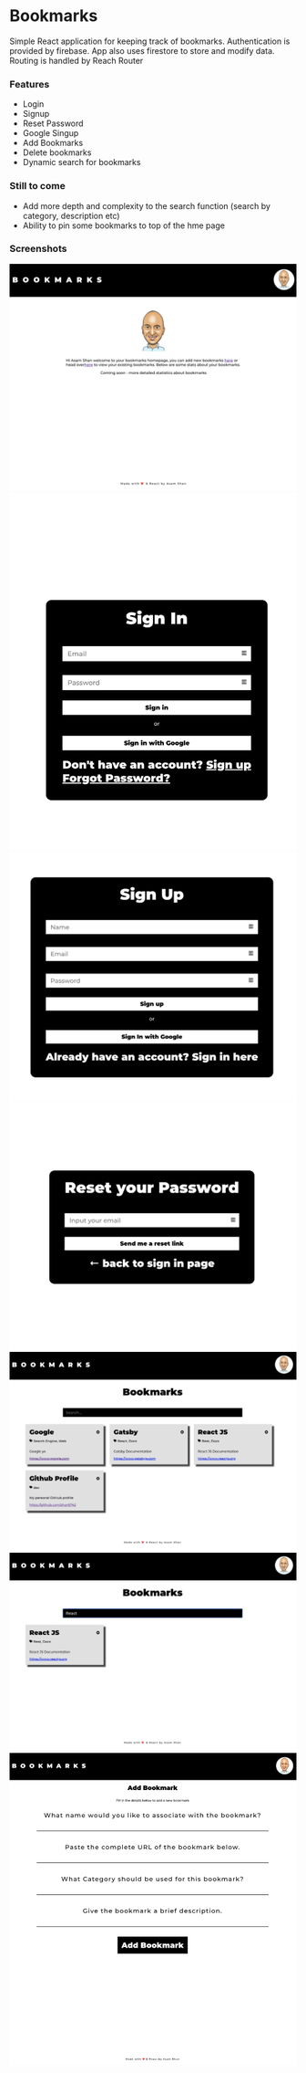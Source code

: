 # Bookmarks

Simple React application for keeping track of bookmarks. Authentication is provided by firebase. App also uses firestore to store and modify data. Routing is handled by Reach Router

### Features

- Login
- Signup
- Reset Password
- Google Singup
- Add Bookmarks
- Delete bookmarks
- Dynamic search for bookmarks

### Still to come

- Add more depth and complexity to the search function (search by category, description etc)
- Ability to pin some bookmarks to top of the hme page

### Screenshots

![main screen](./src/images/mainScreen.png)
![auth screen](./src/images/authScreen1.png)
![auth screen](./src/images/authScreen2.png)
![auth screen](./src/images/authScreen3.png)
![bookmark grid](./src/images/bookmarkGrid.png)
![bookmark search](./src/images/bookmarkSearch.png)
![add bookmark](./src/images/addBookmark.png)
